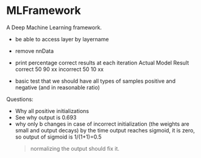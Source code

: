 # MLFramework
A Deep Machine Learning framework.


- be able to access layer by layername
- remove nnData
- print percentage correct results at each iteration
              Actual   Model   Result
  correct       50      90       xx
  incorrect     50      10       xx

- basic test that we should have all types of samples
  positive and negative (and in reasonable ratio)


Questions:
- Why all positive initializations
- See why output is 0.693
- why only b changes in case of incorrect initialization
  (the weights are small and output decays)
  by the time output reaches sigmoid, it is zero, so output 
  of sigmoid is 1/(1+1)=0.5
  > normalizing the output should fix it.